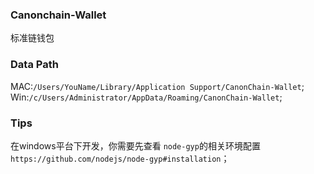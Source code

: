### Canonchain-Wallet

标准链钱包

### Data Path

MAC:`/Users/YouName/Library/Application Support/CanonChain-Wallet`;
Win:`/c/Users/Administrator/AppData/Roaming/CanonChain-Wallet`;

### Tips

在windows平台下开发，你需要先查看 `node-gyp`的相关环境配置`https://github.com/nodejs/node-gyp#installation`；